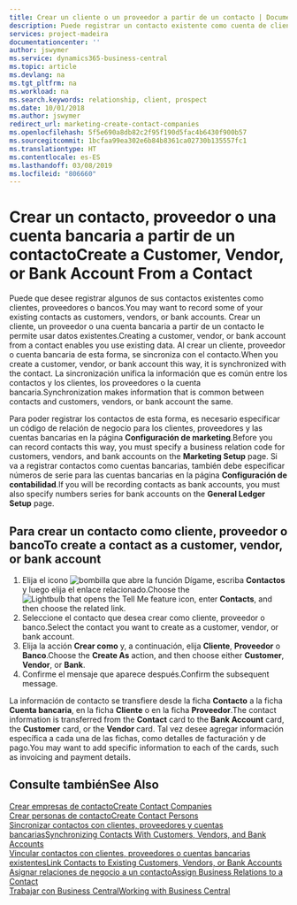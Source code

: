 ```yaml
---
title: Crear un cliente o un proveedor a partir de un contacto | Documentos de Microsoft
description: Puede registrar un contacto existente como cuenta de cliente, proveedor o banco usando datos existentes y especificando una relación de negocio.
services: project-madeira
documentationcenter: ''
author: jswymer
ms.service: dynamics365-business-central
ms.topic: article
ms.devlang: na
ms.tgt_pltfrm: na
ms.workload: na
ms.search.keywords: relationship, client, prospect
ms.date: 10/01/2018
ms.author: jswymer
redirect_url: marketing-create-contact-companies
ms.openlocfilehash: 5f5e690a8db82c2f95f190d5fac4b6430f900b57
ms.sourcegitcommit: 1bcfaa99ea302e6b84b8361ca02730b135557fc1
ms.translationtype: HT
ms.contentlocale: es-ES
ms.lasthandoff: 03/08/2019
ms.locfileid: "806660"
---
```

# <a name="create-a-customer-vendor-or-bank-account-from-a-contact"></a><span data-ttu-id="2e55b-103">Crear un contacto, proveedor o una cuenta bancaria a partir de un contacto</span><span class="sxs-lookup"><span data-stu-id="2e55b-103">Create a Customer, Vendor, or Bank Account From a Contact</span></span>
<span data-ttu-id="2e55b-104">Puede que desee registrar algunos de sus contactos existentes como clientes, proveedores o bancos.</span><span class="sxs-lookup"><span data-stu-id="2e55b-104">You may want to record some of your existing contacts as customers, vendors, or bank accounts.</span></span> <span data-ttu-id="2e55b-105">Crear un cliente, un proveedor o una cuenta bancaria a partir de un contacto le permite usar datos existentes.</span><span class="sxs-lookup"><span data-stu-id="2e55b-105">Creating a customer, vendor, or bank account from a contact enables you use existing data.</span></span> <span data-ttu-id="2e55b-106">Al crear un cliente, proveedor o cuenta bancaria de esta forma, se sincroniza con el contacto.</span><span class="sxs-lookup"><span data-stu-id="2e55b-106">When you create a customer, vendor, or bank account this way, it is synchronized with the contact.</span></span> <span data-ttu-id="2e55b-107">La sincronización unifica la información que es común entre los contactos y los clientes, los proveedores o la cuenta bancaria.</span><span class="sxs-lookup"><span data-stu-id="2e55b-107">Synchronization makes information that is common between contacts and customers, vendors, or bank account the same.</span></span>

<span data-ttu-id="2e55b-108">Para poder registrar los contactos de esta forma, es necesario especificar un código de relación de negocio para los clientes, proveedores y las cuentas bancarias en la página **Configuración de marketing**.</span><span class="sxs-lookup"><span data-stu-id="2e55b-108">Before you can record contacts this way, you must specify a business relation code for customers, vendors, and bank accounts on the **Marketing Setup** page.</span></span> <span data-ttu-id="2e55b-109">Si va a registrar contactos como cuentas bancarias, también debe especificar números de serie para las cuentas bancarias en la página **Configuración de contabilidad**.</span><span class="sxs-lookup"><span data-stu-id="2e55b-109">If you will be recording contacts as bank accounts, you must also specify numbers series for bank accounts on the **General Ledger Setup** page.</span></span>

## <a name="to-create-a-contact-as-a-customer-vendor-or-bank-account"></a><span data-ttu-id="2e55b-110">Para crear un contacto como cliente, proveedor o banco</span><span class="sxs-lookup"><span data-stu-id="2e55b-110">To create a contact as a customer, vendor, or bank account</span></span>
1. <span data-ttu-id="2e55b-111">Elija el icono ![bombilla que abre la función Dígame](media/ui-search/search_small.png "Dígame que desea hacer"), escriba **Contactos** y luego elija el enlace relacionado.</span><span class="sxs-lookup"><span data-stu-id="2e55b-111">Choose the ![Lightbulb that opens the Tell Me feature](media/ui-search/search_small.png "Tell me what you want to do") icon, enter **Contacts**, and then choose the related link.</span></span>
2. <span data-ttu-id="2e55b-112">Seleccione el contacto que desea crear como cliente, proveedor o banco.</span><span class="sxs-lookup"><span data-stu-id="2e55b-112">Select the contact you want to create as a customer, vendor, or bank account.</span></span>
3. <span data-ttu-id="2e55b-113">Elija la acción **Crear como** y, a continuación, elija **Cliente**, **Proveedor** o **Banco**.</span><span class="sxs-lookup"><span data-stu-id="2e55b-113">Choose the **Create As** action, and then choose either **Customer**, **Vendor**, or **Bank**.</span></span>
4. <span data-ttu-id="2e55b-114">Confirme el mensaje que aparece después.</span><span class="sxs-lookup"><span data-stu-id="2e55b-114">Confirm the subsequent message.</span></span>

<span data-ttu-id="2e55b-115">La información de contacto se transfiere desde la ficha **Contacto** a la ficha **Cuenta bancaria**, en la ficha **Cliente** o en la ficha **Proveedor**.</span><span class="sxs-lookup"><span data-stu-id="2e55b-115">The contact information is transferred from the **Contact** card to the **Bank Account** card, the **Customer** card, or the **Vendor** card.</span></span> <span data-ttu-id="2e55b-116">Tal vez desee agregar información específica a cada una de las fichas, como detalles de facturación y de pago.</span><span class="sxs-lookup"><span data-stu-id="2e55b-116">You may want to add specific information to each of the cards, such as invoicing and payment details.</span></span>

## <a name="see-also"></a><span data-ttu-id="2e55b-117">Consulte también</span><span class="sxs-lookup"><span data-stu-id="2e55b-117">See Also</span></span>
[<span data-ttu-id="2e55b-118">Crear empresas de contacto</span><span class="sxs-lookup"><span data-stu-id="2e55b-118">Create Contact Companies</span></span>](marketing-create-contact-companies.md)  
[<span data-ttu-id="2e55b-119">Crear personas de contacto</span><span class="sxs-lookup"><span data-stu-id="2e55b-119">Create Contact Persons</span></span>](marketing-create-contact-persons.md)  
[<span data-ttu-id="2e55b-120">Sincronizar contactos con clientes, proveedores y cuentas bancarias</span><span class="sxs-lookup"><span data-stu-id="2e55b-120">Synchronizing Contacts With Customers, Vendors, and Bank Accounts</span></span>](marketing-synchronize-contacts-customers-vendors-bank-accounts.md)  
[<span data-ttu-id="2e55b-121">Vincular contactos con clientes, proveedores o cuentas bancarias existentes</span><span class="sxs-lookup"><span data-stu-id="2e55b-121">Link Contacts to Existing Customers, Vendors, or Bank Accounts</span></span>](marketing-how-link-contact.md)  
[<span data-ttu-id="2e55b-122">Asignar relaciones de negocio a un contacto</span><span class="sxs-lookup"><span data-stu-id="2e55b-122">Assign Business Relations to a Contact</span></span>](marketing-business-relations.md#AssignBusRelContact)  
[<span data-ttu-id="2e55b-123">Trabajar con Business Central</span><span class="sxs-lookup"><span data-stu-id="2e55b-123">Working with Business Central</span></span>](ui-work-product.md)
